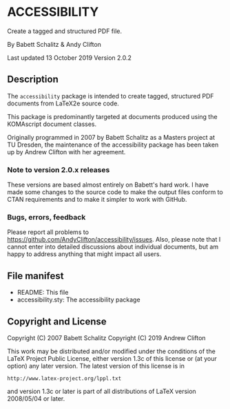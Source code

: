 # ACCESSIBILITY
Create a tagged and structured PDF file.

By Babett Schalitz & Andy Clifton

Last updated 13 October 2019
Version 2.0.2

## Description

The `accessibility` package  is intended to create tagged, structured PDF documents from LaTeX2e source code.

This package is predominantly targeted at documents produced using the KOMAscript document classes.

Originally programmed in 2007 by Babett Schalitz as a Masters project at
TU Dresden, the maintenance of the accessibility package has been taken up
by Andrew Clifton with her agreement.

### Note to version 2.0.x releases

These versions are based almost entirely on Babett's hard work. I have made
some changes to the source code to make the output files conform to CTAN
requirements and to make it simpler to work with GitHub.

### Bugs, errors, feedback

Please report all problems to https://github.com/AndyClifton/accessibility/issues. Also, please note that I cannot enter into detailed discussions about individual documents, but am happy to address anything that might impact all users.

## File manifest

- README:                          This file
- accessibility.sty:               The accessibility package

## Copyright and License

Copyright (C) 2007 Babett Schalitz
Copyright (C) 2019 Andrew Clifton

This work may be distributed and/or modified under the conditions of
the LaTeX Project Public License, either version 1.3c of this license
or (at your option) any later version.  The latest version of this
license is in

    http://www.latex-project.org/lppl.txt

and version 1.3c or later is part of all distributions of LaTeX version
2008/05/04 or later.
